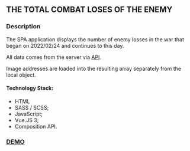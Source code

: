 ## THE TOTAL COMBAT LOSES OF THE ENEMY ##

### Description ###

The SPA application displays the number of enemy losses in the war that began on 2022/02/24 and continues to this day.

All data comes from the server via [API](https://russianwarship.rip).

Image addresses are loaded into the resulting array separately from the local object.

#### Technology Stack: ####

* HTML
* SASS / SCSS;
* JavaScript;
* Vue.JS 3;
* Composition API.

### [DEMO](https://GoldenSpade.github.io/vue_js_the_total_combat_losses_of_the_enemy/) ###
